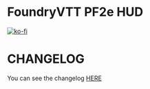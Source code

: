 # FoundryVTT PF2e HUD

[![ko-fi](https://ko-fi.com/img/githubbutton_sm.svg)](https://ko-fi.com/K3K6M2V13)

# CHANGELOG

You can see the changelog [HERE](./CHANGELOG.md)
